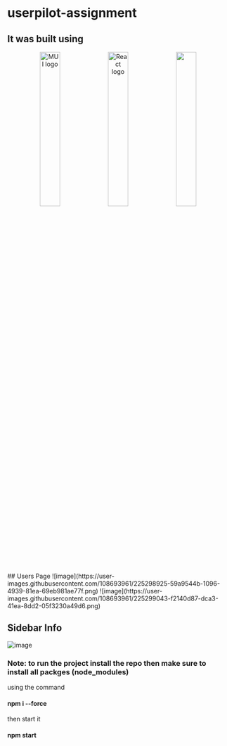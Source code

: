 # userpilot-assignment
## It was built using
<p align="center">
  <img src="https://mui.com/static/logo.png" alt="MUI logo" width="30%" height="auto" />
  <img src="https://www.datocms-assets.com/45470/1631110818-logo-react-js.png" alt="React logo" width="30%" height="auto" />
  <img src="https://www.elemental.co.za/cms/resources/uploads/blog/86/926f6aaba773.png" width="30%" height="auto" />
</p>
## Users Page
![image](https://user-images.githubusercontent.com/108693961/225298925-59a9544b-1096-4939-81ea-69eb981ae77f.png)
![image](https://user-images.githubusercontent.com/108693961/225299043-f2140d87-dca3-41ea-8dd2-05f3230a49d6.png)

## Sidebar Info
![image](https://user-images.githubusercontent.com/108693961/225299133-6767887b-9211-45e6-ae6b-3acdf02b2ee8.png)
### Note: to run the project install the repo then make sure to install all packges (node_modules) 
using the command 
#### npm i --force 
then start it 
#### npm start
